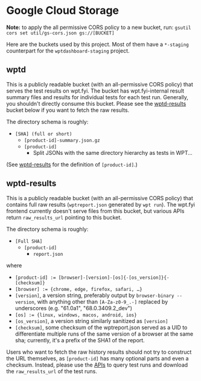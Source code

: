 # Google Cloud Storage

**Note:** to apply the all permissive CORS policy to a new bucket, run:
`gsutil cors set util/gs-cors.json gs://[BUCKET]`

Here are the buckets used by this project. Most of them have a `*-staging`
counterpart for the `wptdashboard-staging` project.

## wptd

This is a publicly readable bucket (with an all-permissive CORS policy) that
serves the test results on wpt.fyi. The bucket has wpt.fyi-internal result
summary files and results for individual tests for each test run. Generally, you
shouldn't directly consume this bucket. Please see the
[wptd-results](#wptdresults) bucket below if you want to fetch the raw results.

The directory schema is roughly:

* `[SHA] (full or short)`
    * `[product-id]-summary.json.gz`
    * `[product-id]`
        * Split JSONs with the same directory hierarchy as tests in WPT...

(See [wptd-results](#wptdresults) for the definition of `[product-id]`.)

## wptd-results

This is a publicly readable bucket (with an all-permissive CORS policy) that
contains full raw results (`wptreport.json` generated by `wpt run`). The wpt.fyi
frontend currently doesn't serve files from this bucket, but various APIs
return `raw_results_url` pointing to this bucket.

The directory schema is roughly:

* `[Full SHA]`
    * `[product-id]`
        * `report.json`

where
* `[product-id] := [browser]-[version]-[os]{-[os_version]}{-[checksum]}`
* `[browser] := {chrome, edge, firefox, safari, …}`
* `[version]`, a version string, preferably output by `browser-binary --version`,
   with anything other than `[A-Za-z0-9_.-]` replaced by underscores (e.g.
   "61.0a1", "68.0.3409.2_dev")
* `[os] := {linux, windows, macos, android, ios}`
* `[os_version]`, a version string similarly sanitized as `[version]`
* `[checksum]`, some checksum of the wptreport.json served as a UID to
   differentiate multiple runs of the same version of a browser at the same sha;
   currently, it's a prefix of the SHA1 of the report.

Users who want to fetch the raw history results should not try to construct the
URL themselves, as `[product-id]` has many optional parts and even a checksum.
Instead, please use the [APIs](../api/README.md) to query test runs and download
the `raw_results_url` of the test runs.
